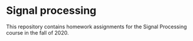 # Signal processing
This repository contains homework assignments for the Signal Processing course in the fall of 2020.

